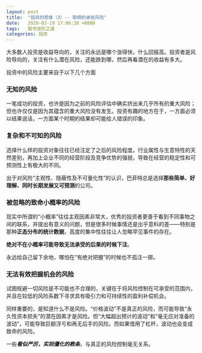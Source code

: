 ```yaml
---
layout: post
title:  "投资的思维（3）-- 聪明的承担风险"
date:   2020-03-19 17:06:38 +0800
tags:   股市进阶之道
categories: 投资
---
```


大多数人投资是收益导向的，关注的永远是哪个涨得快，什么回报高。投资者是风险导向的，关注有什么潜在风险，还能跌到哪，然后再看潜在的收益有多大。

投资中的风险主要来自于以下几个方面

### 无知的风险

一笔成功的投资，也许是因为之前的风险评估中确实挤出来几乎所有的重大风险；但也许仅仅是因为其蕴含的重大风险没有发生。投资有趣的地方在于，一方面必须以结果说话，一方面某个时期的结果却可能给人错误的印象。

### 复杂和不可知的风险

选择什么样的投资对象往往已经注定了之后的风险程度。行业属性与生意特性的天然差别，再加上企业不同的经营阶段及竞争优势的强弱，导致在经营的稳定性和可预测性上有极大的不同。

出于对风险“主观性、隐蔽性及不可量化性”的认识，巴菲特总是选择**那些简单、好理解、同时长期发展又可预测**的公司。

### 被忽略的致命小概率的风险

现实中所谓的“小概率”往往主观因素非常大，优秀的投资者更善于看到不同事物之间的联系，并提出有意义的问题，但是很多时候事情还是出乎意料的差——特别是那种**正态分布的统计数据**，高度的集中性往往让人忽略罕见事件的存在。

**绝对不在小概率可能导致无法承受的后果的时候下注**。

永远给自己留下余地，哪怕在“有绝对把握”的时候也不孤注一掷。

### 无法有效把握机会的风险

试图规避一切风险是不可能也不合理的，关键在于将风险控制在可承受的范围内，并且在较低的风险系数下寻求具有吸引力和可持续性的盈利补偿机会。


同样重要的，是知道什么不是风险。“价格波动”不是真正的风险，而可能导致“永久性资本损失”的潜在因素才是风险。但“大幅超出预计的波动”和“毫无应对准备的波动”，可能导致巨额浮亏和再无后手的风险。而如果借用了杠杆，波动也会变成致命的风险。

一些***看似严厉，实则僵化的教条***，与真正的风险控制毫无关系。

